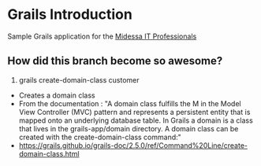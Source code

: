 # Grails Introduction
Sample Grails application for the [Midessa IT Professionals](https://www.facebook.com/groups/891487920891644/)

## How did this branch become so awesome?
1. grails create-domain-class customer
  * Creates a domain class
  * From the documentation : "A domain class fulfills the M in the Model View Controller (MVC) pattern and represents a persistent entity that is mapped onto an underlying database table. In Grails a domain is a class that lives in the grails-app/domain directory. A domain class can be created with the create-domain-class command:"
  * https://grails.github.io/grails-doc/2.5.0/ref/Command%20Line/create-domain-class.html
